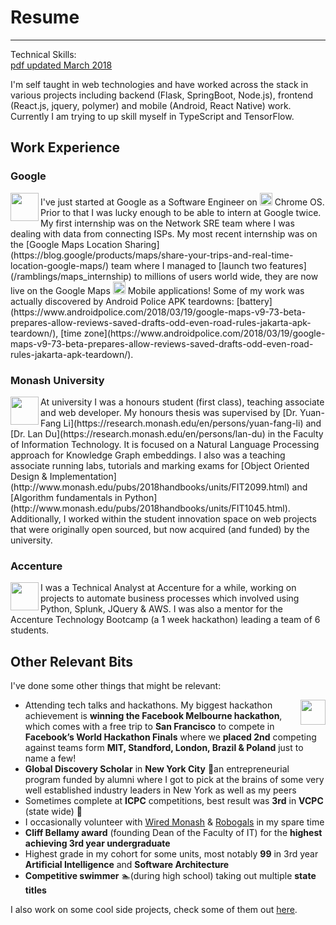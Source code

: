 # Resume
---
Technical Skills: <span class="type"></span> <br/>[pdf updated March 2018](/resume/DavidLei_CV_2018.pdf)

<script type="text/javascript">
	var typed = new Typed(".type", {
		strings: ["Java", "Python", "JavaScript", "C", "SQL", "C++", "TypeScript", "Swift", "Bash", "HTML", "CSS", "Perl", "React", "Android"],
		typeSpeed: 150,
		backSpeed: 150,
		loop: true,
		loopCount: Infinity
	});
</script>

I'm self taught in web technologies and have worked across the stack in various projects including backend (Flask, SpringBoot, Node.js), frontend (React.js, jquery, polymer) and mobile (Android, React Native) work. Currently I am trying to up skill myself in TypeScript and TensorFlow.
## Work Experience 

### Google 
<img src="/images/google_logo.png" width="45" align="left"/> 
I've just started at Google as a Software Engineer on <img src="/images/chrome.jpg" width="20"/> Chrome OS. Prior to that I was lucky enough to be able to intern at Google twice. My first internship was on the Network SRE team where I was dealing with data from connecting ISPs. My most recent internship was on the [Google Maps Location Sharing](https://blog.google/products/maps/share-your-trips-and-real-time-location-google-maps/) team where I managed to [launch two features](/ramblings/maps_internship) to millions of users world wide, they are now live on the Google Maps <img src="/images/maps.png" width="20"/> Mobile applications! Some of my work was actually discovered by Android Police APK teardowns: [battery](https://www.androidpolice.com/2018/03/19/google-maps-v9-73-beta-prepares-allow-reviews-saved-drafts-odd-even-road-rules-jakarta-apk-teardown/), [time zone](https://www.androidpolice.com/2018/03/19/google-maps-v9-73-beta-prepares-allow-reviews-saved-drafts-odd-even-road-rules-jakarta-apk-teardown/).

### Monash University
<img src="/images/monash.jpg" width="45" align="left"/> 
At university I was a honours student (first class), teaching associate and web developer.
My honours thesis was supervised by [Dr. Yuan-Fang Li](https://research.monash.edu/en/persons/yuan-fang-li) and [Dr. Lan Du](https://research.monash.edu/en/persons/lan-du) in the Faculty of Information Technology. It is focused on a Natural Language Processing approach for Knowledge Graph embeddings.
I also was a teaching associate running labs, tutorials and marking exams for [Object Oriented Design & Implementation](http://www.monash.edu/pubs/2018handbooks/units/FIT2099.html) and [Algorithm fundamentals in Python](http://www.monash.edu/pubs/2018handbooks/units/FIT1045.html).
Additionally, I worked within the student innovation space on web projects that were originally open sourced, but now acquired (and funded) by the university.

### Accenture
<img src="/images/accenture.jpg" width="45" align="left"/> 
I was a Technical Analyst at Accenture for a while, working on projects to automate business processes which involved using Python, Splunk, JQuery & AWS. I was also a mentor for the Accenture Technology Bootcamp (a 1 week hackathon) leading a team of 6 students.

## Other Relevant Bits
I've done some other things that might be relevant:

<img src="/images/facebook.png" width="40" align="right"/> 

- Attending tech talks and hackathons. My biggest hackathon achievement is **winning the Facebook Melbourne hackathon**, which comes with a free trip to **San Francisco** to compete in **Facebook’s World Hackathon Finals** where we **placed 2nd**  competing against teams form **MIT, Standford, London, Brazil & Poland** just to name a few!
- **Global Discovery Scholar** in **New York City** 🗽an entrepreneurial program funded by alumni where I got to pick at the brains of some very well established industry leaders in New York as well as my peers
- Sometimes complete at **ICPC** competitions, best result was **3rd** in **VCPC** (state wide) 🎉
- I occasionally volunteer with [Wired Monash](http://wired.org.au/) & [Robogals](https://robogals.org/) in my spare time
- **Cliff Bellamy award** (founding Dean of the Faculty of IT) for the **highest achieving 3rd year undergraduate**
- Highest grade in my cohort for some units, most notably **99** in 3rd year **Artificial Intelligence** and **Software Architecture**
- **Competitive swimmer** 🏊(during high school) taking out multiple **state titles**

I also work on some cool side projects, check some of them out [here](/projects).

